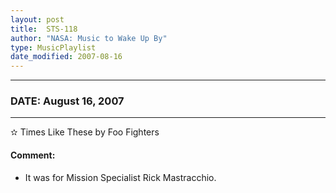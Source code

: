 ```yaml
---
layout: post
title:  STS-118
author: "NASA: Music to Wake Up By"
type: MusicPlaylist
date_modified: 2007-08-16
---
```


----
### DATE: August 16, 2007
----
✫ Times Like These by Foo Fighters

#### Comment:
* It was for Mission Specialist Rick Mastracchio.
